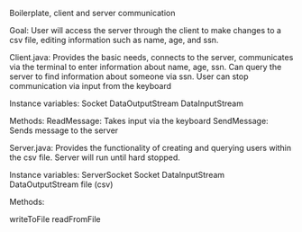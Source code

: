 Boilerplate, client and server communication 

Goal: User will access the server through the client to make changes to a csv file, editing information such as name, age, and ssn. 

Client.java: Provides the basic needs, connects to the server, communicates via the terminal to enter information about name, age, ssn. Can query the server to find information about someone via ssn. User can stop communication via input from the keyboard

Instance variables:
Socket
DataOutputStream
DataInputStream 

Methods:
ReadMessage: Takes input via the keyboard 
SendMessage: Sends message to the server


Server.java: Provides the functionality of creating and querying users within the csv file. Server will run until hard stopped.

Instance variables:
ServerSocket 
Socket
DataInputStream
DataOutputStream
file (csv)

Methods: 

writeToFile 
readFromFile
